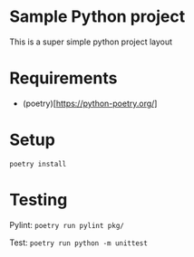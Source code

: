 # Sample Python project

This is a super simple python project layout

# Requirements

- (poetry)[https://python-poetry.org/]

# Setup

`poetry install`


# Testing

Pylint: `poetry run pylint pkg/`

Test: `poetry run python -m unittest`
